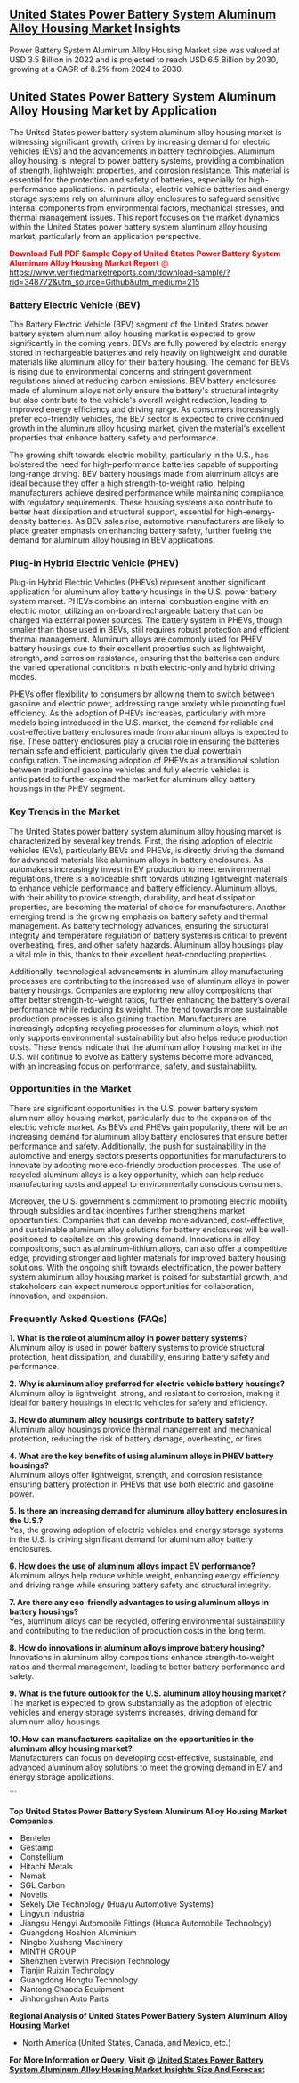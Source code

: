 <h2><a href="https://www.verifiedmarketreports.com/download-sample/?rid=348772&amp;utm_source=Github&amp;utm_medium=215" target="_blank">United States Power Battery System Aluminum Alloy Housing Market</a> Insights</h2><p>Power Battery System Aluminum Alloy Housing Market size was valued at USD 3.5 Billion in 2022 and is projected to reach USD 6.5 Billion by 2030, growing at a CAGR of 8.2% from 2024 to 2030.</p><p><h2>United States Power Battery System Aluminum Alloy Housing Market by Application</h2><p>The United States power battery system aluminum alloy housing market is witnessing significant growth, driven by increasing demand for electric vehicles (EVs) and the advancements in battery technologies. Aluminum alloy housing is integral to power battery systems, providing a combination of strength, lightweight properties, and corrosion resistance. This material is essential for the protection and safety of batteries, especially for high-performance applications. In particular, electric vehicle batteries and energy storage systems rely on aluminum alloy enclosures to safeguard sensitive internal components from environmental factors, mechanical stresses, and thermal management issues. This report focuses on the market dynamics within the United States power battery system aluminum alloy housing market, particularly from an application perspective.<p><p><span class=""><span style="color: #ff0000;"><strong>Download Full PDF Sample Copy of United States Power Battery System Aluminum Alloy Housing Market Report</strong> @ </span><a href="https://www.verifiedmarketreports.com/download-sample/?rid=348772&amp;utm_source=Github&amp;utm_medium=215" target="_blank">https://www.verifiedmarketreports.com/download-sample/?rid=348772&amp;utm_source=Github&amp;utm_medium=215</a></span></p></p><h3>Battery Electric Vehicle (BEV)</h3><p>The Battery Electric Vehicle (BEV) segment of the United States power battery system aluminum alloy housing market is expected to grow significantly in the coming years. BEVs are fully powered by electric energy stored in rechargeable batteries and rely heavily on lightweight and durable materials like aluminum alloy for their battery housing. The demand for BEVs is rising due to environmental concerns and stringent government regulations aimed at reducing carbon emissions. BEV battery enclosures made of aluminum alloys not only ensure the battery's structural integrity but also contribute to the vehicle's overall weight reduction, leading to improved energy efficiency and driving range. As consumers increasingly prefer eco-friendly vehicles, the BEV sector is expected to drive continued growth in the aluminum alloy housing market, given the material's excellent properties that enhance battery safety and performance.<p>The growing shift towards electric mobility, particularly in the U.S., has bolstered the need for high-performance batteries capable of supporting long-range driving. BEV battery housings made from aluminum alloys are ideal because they offer a high strength-to-weight ratio, helping manufacturers achieve desired performance while maintaining compliance with regulatory requirements. These housing systems also contribute to better heat dissipation and structural support, essential for high-energy-density batteries. As BEV sales rise, automotive manufacturers are likely to place greater emphasis on enhancing battery safety, further fueling the demand for aluminum alloy housing in BEV applications.</p><h3>Plug-in Hybrid Electric Vehicle (PHEV)</h3><p>Plug-in Hybrid Electric Vehicles (PHEVs) represent another significant application for aluminum alloy battery housings in the U.S. power battery system market. PHEVs combine an internal combustion engine with an electric motor, utilizing an on-board rechargeable battery that can be charged via external power sources. The battery system in PHEVs, though smaller than those used in BEVs, still requires robust protection and efficient thermal management. Aluminum alloys are commonly used for PHEV battery housings due to their excellent properties such as lightweight, strength, and corrosion resistance, ensuring that the batteries can endure the varied operational conditions in both electric-only and hybrid driving modes.<p>PHEVs offer flexibility to consumers by allowing them to switch between gasoline and electric power, addressing range anxiety while promoting fuel efficiency. As the adoption of PHEVs increases, particularly with more models being introduced in the U.S. market, the demand for reliable and cost-effective battery enclosures made from aluminum alloys is expected to rise. These battery enclosures play a crucial role in ensuring the batteries remain safe and efficient, particularly given the dual powertrain configuration. The increasing adoption of PHEVs as a transitional solution between traditional gasoline vehicles and fully electric vehicles is anticipated to further expand the market for aluminum alloy battery housings in the PHEV segment.</p><h3>Key Trends in the Market</h3><p>The United States power battery system aluminum alloy housing market is characterized by several key trends. First, the rising adoption of electric vehicles (EVs), particularly BEVs and PHEVs, is directly driving the demand for advanced materials like aluminum alloys in battery enclosures. As automakers increasingly invest in EV production to meet environmental regulations, there is a noticeable shift towards utilizing lightweight materials to enhance vehicle performance and battery efficiency. Aluminum alloys, with their ability to provide strength, durability, and heat dissipation properties, are becoming the material of choice for manufacturers. Another emerging trend is the growing emphasis on battery safety and thermal management. As battery technology advances, ensuring the structural integrity and temperature regulation of battery systems is critical to prevent overheating, fires, and other safety hazards. Aluminum alloy housings play a vital role in this, thanks to their excellent heat-conducting properties.<p>Additionally, technological advancements in aluminum alloy manufacturing processes are contributing to the increased use of aluminum alloys in power battery housings. Companies are exploring new alloy compositions that offer better strength-to-weight ratios, further enhancing the battery’s overall performance while reducing its weight. The trend towards more sustainable production processes is also gaining traction. Manufacturers are increasingly adopting recycling processes for aluminum alloys, which not only supports environmental sustainability but also helps reduce production costs. These trends indicate that the aluminum alloy housing market in the U.S. will continue to evolve as battery systems become more advanced, with an increasing focus on performance, safety, and sustainability.</p><h3>Opportunities in the Market</h3><p>There are significant opportunities in the U.S. power battery system aluminum alloy housing market, particularly due to the expansion of the electric vehicle market. As BEVs and PHEVs gain popularity, there will be an increasing demand for aluminum alloy battery enclosures that ensure better performance and safety. Additionally, the push for sustainability in the automotive and energy sectors presents opportunities for manufacturers to innovate by adopting more eco-friendly production processes. The use of recycled aluminum alloys is a key opportunity, which can help reduce manufacturing costs and appeal to environmentally conscious consumers. <p>Moreover, the U.S. government's commitment to promoting electric mobility through subsidies and tax incentives further strengthens market opportunities. Companies that can develop more advanced, cost-effective, and sustainable aluminum alloy solutions for battery enclosures will be well-positioned to capitalize on this growing demand. Innovations in alloy compositions, such as aluminum-lithium alloys, can also offer a competitive edge, providing stronger and lighter materials for improved battery housing solutions. With the ongoing shift towards electrification, the power battery system aluminum alloy housing market is poised for substantial growth, and stakeholders can expect numerous opportunities for collaboration, innovation, and expansion.</p><h3>Frequently Asked Questions (FAQs)</h3><p><strong>1. What is the role of aluminum alloy in power battery systems?</strong><br> Aluminum alloy is used in power battery systems to provide structural protection, heat dissipation, and durability, ensuring battery safety and performance.</p><p><strong>2. Why is aluminum alloy preferred for electric vehicle battery housings?</strong><br> Aluminum alloy is lightweight, strong, and resistant to corrosion, making it ideal for battery housings in electric vehicles for safety and efficiency.</p><p><strong>3. How do aluminum alloy housings contribute to battery safety?</strong><br> Aluminum alloy housings provide thermal management and mechanical protection, reducing the risk of battery damage, overheating, or fires.</p><p><strong>4. What are the key benefits of using aluminum alloys in PHEV battery housings?</strong><br> Aluminum alloys offer lightweight, strength, and corrosion resistance, ensuring battery protection in PHEVs that use both electric and gasoline power.</p><p><strong>5. Is there an increasing demand for aluminum alloy battery enclosures in the U.S.?</strong><br> Yes, the growing adoption of electric vehicles and energy storage systems in the U.S. is driving significant demand for aluminum alloy battery enclosures.</p><p><strong>6. How does the use of aluminum alloys impact EV performance?</strong><br> Aluminum alloys help reduce vehicle weight, enhancing energy efficiency and driving range while ensuring battery safety and structural integrity.</p><p><strong>7. Are there any eco-friendly advantages to using aluminum alloys in battery housings?</strong><br> Yes, aluminum alloys can be recycled, offering environmental sustainability and contributing to the reduction of production costs in the long term.</p><p><strong>8. How do innovations in aluminum alloys improve battery housing?</strong><br> Innovations in aluminum alloy compositions enhance strength-to-weight ratios and thermal management, leading to better battery performance and safety.</p><p><strong>9. What is the future outlook for the U.S. aluminum alloy housing market?</strong><br> The market is expected to grow substantially as the adoption of electric vehicles and energy storage systems increases, driving demand for aluminum alloy housings.</p><p><strong>10. How can manufacturers capitalize on the opportunities in the aluminum alloy housing market?</strong><br> Manufacturers can focus on developing cost-effective, sustainable, and advanced aluminum alloy solutions to meet the growing demand in EV and energy storage applications.</p>```</p><p><strong>Top United States Power Battery System Aluminum Alloy Housing Market Companies</strong></p><div data-test-id=""><p><li>Benteler</li><li> Gestamp</li><li> Constellium</li><li> Hitachi Metals</li><li> Nemak</li><li> SGL Carbon</li><li> Novelis</li><li> Sekely Die Technology (Huayu Automotive Systems)</li><li> Lingyun Industrial</li><li> Jiangsu Hengyi Automobile Fittings (Huada Automobile Technology)</li><li> Guangdong Hoshion Aluminium</li><li> Ningbo Xusheng Machinery</li><li> MINTH GROUP</li><li> Shenzhen Everwin Precision Technology</li><li> Tianjin Ruixin Technology</li><li> Guangdong Hongtu Technology</li><li> Nantong Chaoda Equipment</li><li> Jinhongshun Auto Parts</li></p><div><strong>Regional Analysis of&nbsp;United States Power Battery System Aluminum Alloy Housing Market</strong></div><ul><li dir="ltr"><p dir="ltr">North America&nbsp;(United States, Canada, and Mexico, etc.)</p></li></ul><p><strong>For More Information or Query, Visit @&nbsp;</strong><strong><a href="https://www.verifiedmarketreports.com/product/power-battery-system-aluminum-alloy-housing-market/?utm_source=Github&amp;utm_medium=215" target="_blank">United States Power Battery System Aluminum Alloy Housing Market Insights Size And Forecast</a></strong></p></div>

